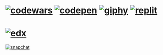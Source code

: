 
[<img src="https://img.shields.io/website?color=CD5C5C&down_message=solutions&label=codewars&logo=codewars&style=for-the-badge&up_message=solutions&url=https%3A%2F%2Fwww.codewars.com%2Fusers%2Fauroraptor%2Fcompleted_solutions" alt="codewars">](https://www.codewars.com/users/auroraptor)
[<img src="https://img.shields.io/website?color=%23F8F8FF&down_message=pens&label=codepen&logo=codepen&style=for-the-badge&up_message=pens&url=https%3A%2F%2Fcodepen.io%2Fauroraptor" alt="codepen">](https://codepen.io/auroraptor)
[<img src="https://img.shields.io/website?color=%23F08080&down_message=collections&label=giphy&logo=giphy&style=for-the-badge&up_message=collections&url=https%3A%2F%2Fgiphy.com%2Fchannel%2Fauroraptor" alt="giphy">](https://giphy.com/channel/auroraptor)
[<img src="https://img.shields.io/website?color=%23B0E0E6&down_message=repls&label=replit&logo=replit&style=for-the-badge&up_message=repls&url=https%3A%2F%2Freplit.com%2F%40auroraptor" alt="replit">](https://replit.com/@auroraptor)
======
[<img src="https://img.shields.io/website?color=%23DAF7A6%20%20&down_message=CS50W&label=edx&logo=edx&style=for-the-badge&up_message=CS50W&url=https%3A%2F%2Fwww.edx.org%2Fcourse%2Fcs50s-web-programming-with-python-and-javascript%3Findex%3Dproduct%26queryID%3Db06185be231f615f92c276a87d591a9e%26position%3D3" alt="edx">](https://www.edx.org/course/cs50s-web-programming-with-python-and-javascript?index=product&queryID=b06185be231f615f92c276a87d591a9e&position=3)
=======
[<img src="https://img.shields.io/website?color=FFFFE0&down_message=add%20me&label=snapchat&logo=snapchat&style=for-the-badge&up_message=add%20me&url=https%3A%2F%2Fwww.snapchat.com%2Fadd%2Faurociraptor%3Fshare_id%3DNTE3QUFDMzItMkZFMC00NzgyLUIyMTYtMjM5QTFGQzYzNzRD%26locale%3Den_RU" alt="snapchat">](https://www.snapchat.com/add/aurociraptor?share_id=QjhDODgxNEItMTM3RC00OTc2LUJEQUYtMDYzOTFBQkEwNzg4&locale=en_RU)


<!--
**auroraptor/auroraptor** is a ✨ _special_ ✨ repository because its `README.md` (this file) appears on your GitHub profile.

Here are some ideas to get you started:

- 🔭 I’m currently working on ...
- 🌱 I’m currently learning ...
- 👯 I’m looking to collaborate on ...
- 🤔 I’m looking for help with ...
- 💬 Ask me about ...
- 📫 How to reach me: ...
- 😄 Pronouns: ...
- ⚡ Fun fact: ...
-->
